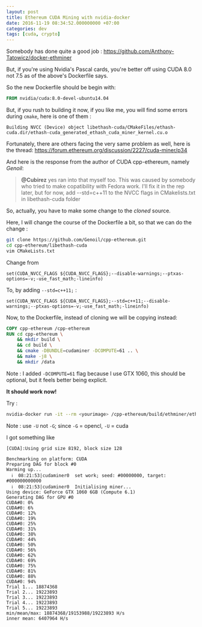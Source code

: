 ```yaml
---
layout: post
title: Ethereum CUDA Mining with nvidia-docker
date: 2016-11-19 08:34:52.000000000 +07:00
categories: dev
tags: [cuda, crypto]
---
```

Somebody has done quite a good job : https://github.com/Anthony-Tatowicz/docker-ethminer

But, if you're using Nvidia's Pascal cards, you're better off using CUDA 8.0 not 7.5 as of the above's Dockerfile says.

So the new Dockerfile should be begin with: 
```dockerfile
FROM nvidia/cuda:8.0-devel-ubuntu14.04
```

But, if you rush to building it now, if you like me, you will find some errors during `cmake`, here is one of them : 

```
Building NVCC (Device) object libethash-cuda/CMakeFiles/ethash-cuda.dir/ethash-cuda_generated_ethash_cuda_miner_kernel.cu.o
```

Fortunately, there are others facing the very same problem as well, here is the thread: https://forum.ethereum.org/discussion/2227/cuda-miner/p34

And here is the response from the author of CUDA cpp-ethereum, namely *Genoil*: 

> **@Cubirez** yes ran into that myself too. This was caused by somebody who tried to make copatibility with Fedora work. I'll fix it in the rep later, but for now, add --std=c++11 to the NVCC flags in CMakelists.txt in libethash-cuda folder 

So, actually, you have to make some change to the *cloned* source. 

Here, I will change the course of the Dockerfile a bit, so that we can do the change : 

```bash
git clone https://github.com/Genoil/cpp-ethereum.git
cd cpp-ethereum/libethash-cuda
vim CMakeLists.txt
```

Change from 
```
set(CUDA_NVCC_FLAGS ${CUDA_NVCC_FLAGS};--disable-warnings;--ptxas-options=-v;-use_fast_math;-lineinfo)
```
To, by adding `--std=c++11;` : 
```
set(CUDA_NVCC_FLAGS ${CUDA_NVCC_FLAGS};--std=c++11;--disable-warnings;--ptxas-options=-v;-use_fast_math;-lineinfo)
```

Now, to the Dockerfile, instead of cloning we will be copying instead: 
```dockerfile
COPY cpp-ethereum /cpp-ethereum
RUN cd cpp-ethereum \
    && mkdir build \
    && cd build \
    && cmake -DBUNDLE=cudaminer -DCOMPUTE=61 .. \
    && make -j8 \
    && mkdir /data
```
Note : I added `-DCOMPUTE=61` flag because I use GTX 1060, this should be optional, but it feels better being explicit.

**It should work now!**

Try : 
```bash
nvidia-docker run -it --rm <yourimage> /cpp-ethereum/build/ethminer/ethminer -U --benchmark
```
Note : use `-U` not `-G`; since `-G` = opencl, `-U` = cuda

I got something like

```
[CUDA]:Using grid size 8192, block size 128

Benchmarking on platform: CUDA
Preparing DAG for block #0
Warming up...
  ℹ  08:21:53|cudaminer0  set work; seed: #00000000, target:  #000000000000
  ℹ  08:21:53|cudaminer0  Initialising miner...
Using device: GeForce GTX 1060 6GB (Compute 6.1)
Generating DAG for GPU #0
CUDA#0: 0%
CUDA#0: 6%
CUDA#0: 12%
CUDA#0: 19%
CUDA#0: 25%
CUDA#0: 31%
CUDA#0: 38%
CUDA#0: 44%
CUDA#0: 50%
CUDA#0: 56%
CUDA#0: 62%
CUDA#0: 69%
CUDA#0: 75%
CUDA#0: 81%
CUDA#0: 88%
CUDA#0: 94%
Trial 1... 18874368
Trial 2... 19223893
Trial 3... 19223893
Trial 4... 19223893
Trial 5... 19223893
min/mean/max: 18874368/19153988/19223893 H/s
inner mean: 6407964 H/s
```
